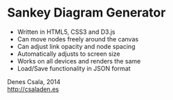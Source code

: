 Sankey Diagram Generator
======

- Written in HTML5, CSS3 and D3.js
- Can move nodes freely around the canvas
- Can adjust link opacity and node spacing
- Automatically adjusts to screen size
- Works on all devices and renders the same
- Load/Save functionality in JSON format


Denes Csala, 2014  
http://csaladen.es
